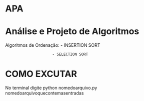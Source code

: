 # APA
# Análise e Projeto de Algoritmos
Algoritmos de Ordenação: - INSERTION SORT

                         - SELECTION SORT
                        
# COMO EXCUTAR
No terminal digite python nomedoarquivo.py nomedoarquivoquecontemasentradas
